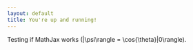 ```yaml
---
layout: default
title: You're up and running!
---
```


Testing if MathJax works \(|\psi\rangle = \cos{\theta}|0\rangle\).
